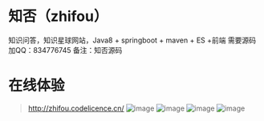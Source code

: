 # 知否（zhifou）
知识问答，知识星球网站，Java8 + springboot + maven + ES +前端 
需要源码加QQ：834776745 备注：知否源码

# 在线体验
> http://zhifou.codelicence.cn/
![image](https://github.com/midoujia/zhifou/assets/26396233/9b893591-f387-47c5-a911-e8590f1473b0)
![image](https://github.com/midoujia/zhifou/assets/26396233/540c5e2c-757a-4b1d-90c6-bee20853a494)
![image](https://github.com/midoujia/zhifou/assets/26396233/124afd52-a9ee-4256-ae99-a2009dc00b2d)
![image](https://github.com/midoujia/zhifou/assets/26396233/87b867b3-91ad-4d66-87cf-7c8fb4487e9c)
